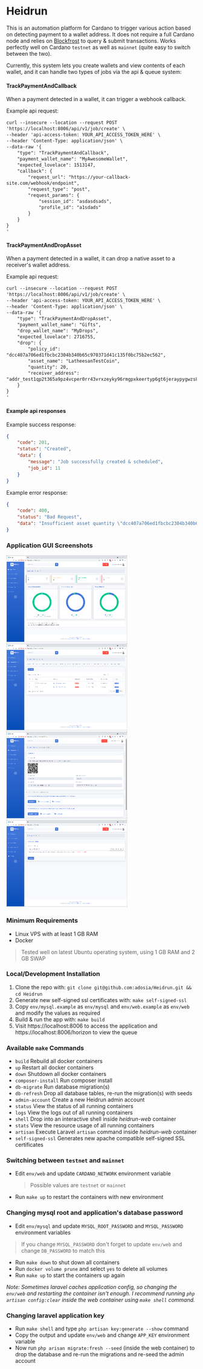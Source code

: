 # Heidrun

This is an automation platform for Cardano to trigger various action based on detecting payment to a wallet address. 
It does not require a full Cardano node and relies on [Blockfrost](https://blockfrost.io) to query & submit transactions. 
Works perfectly well on Cardano `testnet` as well as `mainnet` (quite easy to switch between the two).

Currently, this system lets you create wallets and view contents of each wallet, and it can handle two types of jobs via the api & queue system:

#### TrackPaymentAndCallback
When a payment detected in a wallet, it can trigger a webhook callback.

Example api request:
```shell
curl --insecure --location --request POST 'https://localhost:8006/api/v1/job/create' \
--header 'api-access-token: YOUR_API_ACCESS_TOKEN_HERE' \
--header 'Content-Type: application/json' \
--data-raw '{
    "type": "TrackPaymentAndCallback",
    "payment_wallet_name": "MyAwesomeWallet",
    "expected_lovelace": 1513147,
    "callback": {
        "request_url": "https://your-callback-site.com/webhook/endpoint",
        "request_type": "post",
        "request_params": {
            "session_id": "asdasdsads",
            "profile_id": "a1sdads"
        }
    }
}
'
```

#### TrackPaymentAndDropAsset
When a payment detected in a wallet, it can drop a native asset to a receiver's wallet address.

Example api request:
```shell
curl --insecure --location --request POST 'https://localhost:8006/api/v1/job/create' \
--header 'api-access-token: YOUR_API_ACCESS_TOKEN_HERE' \
--header 'Content-Type: application/json' \
--data-raw '{
    "type": "TrackPaymentAndDropAsset",
    "payment_wallet_name": "Gifts",
    "drop_wallet_name": "MyDrops",
    "expected_lovelace": 2716755,
    "drop": {
        "policy_id": "dcc407a706ed1fbcbc2304b340b65c970371d41c135f0bc75b2ec562",
        "asset_name": "LatheesanTestCoin",
        "quantity": 20,
        "receiver_address": "addr_test1qp2t365a9pz4vcper0rr43vrxzeyky96rmgpxkeertyp6gt6jeraypygwzs8ymmcvgvx8cphjlwp0w2xguarthk5ta6sey2d75"
    }
}
'
```

#### Example api responses

Example success response:
```json
{
    "code": 201,
    "status": "Created",
    "data": {
        "message": "Job successfully created & scheduled",
        "job_id": 11
    }
}
```

Example error response:
```json
{
    "code": 400,
    "status": "Bad Request",
    "data": "Insufficient asset quantity \"dcc407a706ed1fbcbc2304b340b65c970371d41c135f0bc75b2ec562.LatheesanTestCoin\" in the drop wallet, cannot drop 2000000 because there are only 99950 left"
}
```

### Application GUI Screenshots

[![Dashboard](./screenshots/dashboard_tn.jpg)](https://raw.githubusercontent.com/adosia/Heidrun/main/screenshots/dashboard.png)
[![Wallet List](./screenshots/payment-wallets_tn.jpg)](https://raw.githubusercontent.com/adosia/Heidrun/main/screenshots/payment-wallets.png)
[![Wallet Info](./screenshots/payment-wallet-info_tn.jpg)](https://raw.githubusercontent.com/adosia/Heidrun/main/screenshots/payment-wallet-info.png)
[![Settings](./screenshots/settings_tn.jpg)](https://raw.githubusercontent.com/adosia/Heidrun/main/screenshots/settings.png)

### Minimum Requirements

* Linux VPS with at least 1 GB RAM
* Docker

> Tested well on latest Ubuntu operating system, using 1 GB RAM and 2 GB SWAP

### Local/Development Installation

1. Clone the repo with: `git clone git@github.com:adosia/Heidrun.git && cd Heidrun`
2. Generate new self-signed ssl certificates with: `make self-signed-ssl` 
3. Copy `env/mysql.example` as `env/mysql` and `env/web.example` as `env/web` and modify the values as required
4. Build & run the app with: `make build`
5. Visit https://localhost:8006 to access the application and https://localhost:8006/horizon to view the queue

### Available `make` Commands

* `build` Rebuild all docker containers
* `up` Restart all docker containers
* `down` Shutdown all docker containers
* `composer-install` Run composer install
* `db-migrate` Run database migration(s)
* `db-refresh` Drop all database tables, re-run the migration(s) with seeds
* `admin-account` Create a new Heidrun admin account
* `status` View the status of all running containers
* `logs` View the logs out of all running containers
* `shell` Drop into an interactive shell inside _heidrun-web_ container
* `stats` View the resource usage of all running containers
* `artisan` Execute Laravel `artisan` command inside _heidrun-web_ container
* `self-signed-ssl` Generates new apache compatible self-signed SSL certificates

### Switching between `testnet` and `mainnet`

* Edit `env/web` and update `CARDANO_NETWORK` environment variable
  > Possible values are `testnet` or `mainnet`
* Run `make up` to restart the containers with new environment

### Changing mysql root and application's database password

* Edit `env/mysql` and update `MYSQL_ROOT_PASSWORD` and `MYSQL_PASSWORD` environment variables
> If you change `MYSQL_PASSWORD` don't forget to update `env/web` and change `DB_PASSWORD` to match this
* Run `make down` to shut down all containers
* Run `docker volume prune` and select `yes` to delete all volumes
* Run `make up` to start the containers up again

_Note: Sometimes laravel caches application config, so changing the `env/web` and restarting the container isn't enough.
I recommend running `php artisan config:clear` inside the web container using `make shell` command._

### Changing laravel application key

* Run `make shell` and type `php artisan key:generate --show` command
* Copy the output and update `env/web` and change `APP_KEY` environment variable
* Now run `php arisan migrate:fresh --seed` (inside the web container) to drop the database and re-run the migrations and re-seed the admin account